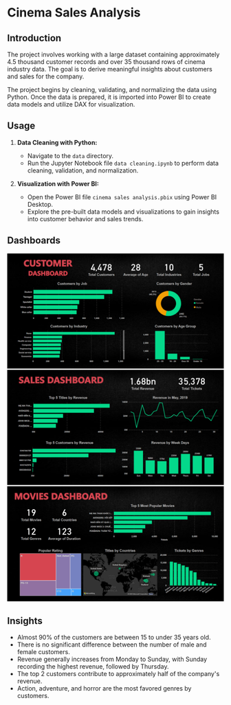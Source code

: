 # Cinema Sales Analysis


## Introduction

The project involves working with a large dataset containing approximately 4.5 thousand customer records and over 35 thousand rows of cinema industry data. The goal is to derive meaningful insights about customers and sales for the company.

The project begins by cleaning, validating, and normalizing the data using Python. Once the data is prepared, it is imported into Power BI to create data models and utilize DAX for visualization.


## Usage

1. **Data Cleaning with Python:**
   - Navigate to the `data` directory.
   - Run the Jupyter Notebook file `data cleaning.ipynb` to perform data cleaning, validation, and normalization.

2. **Visualization with Power BI:**
   - Open the Power BI file `cinema sales analysis.pbix` using Power BI Desktop.
   - Explore the pre-built data models and visualizations to gain insights into customer behavior and sales trends.


## Dashboards

![Cinema Sales Analysis](https://github.com/jasonnhat/Cinema-Sales-Analysis/raw/main/customer%20dashboard.png)
![Cinema Sales Analysis](https://github.com/jasonnhat/Cinema-Sales-Analysis/raw/main/sales%20dashboard.png)
![Cinema Sales Analysis](https://github.com/jasonnhat/Cinema-Sales-Analysis/raw/main/movie%20dashboard.png)


## Insights 

- Almost 90% of the customers are between 15 to under 35 years old.
- There is no significant difference between the number of male and female customers.
- Revenue generally increases from Monday to Sunday, with Sunday recording the highest revenue, followed by Thursday.
- The top 2 customers contribute to approximately half of the company's revenue.
- Action, adventure, and horror are the most favored genres by customers.

